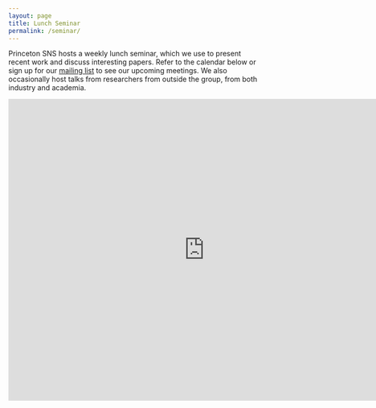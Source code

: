 ```yaml
---
layout: page
title: Lunch Seminar
permalink: /seminar/
---
```

Princeton SNS hosts a weekly lunch seminar, which we use to present recent work and discuss interesting papers.
Refer to the calendar below or sign up for our <a href="https://lists.cs.princeton.edu/mailman/listinfo/systems-lunch">mailing list</a> to see our upcoming meetings. We also occasionally host talks from researchers from outside the group,
from both industry and academia. 

<iframe src="https://calendar.google.com/calendar/embed?height=600&amp;wkst=1&amp;bgcolor=%23ffffff&amp;ctz=America%2FNew_York&amp;src=bWtyMzNjNWU0dW80YzdsdmN1dDRmMTY5cG9AZ3JvdXAuY2FsZW5kYXIuZ29vZ2xlLmNvbQ&amp;color=%23F09300&amp;title=Calendar" style="border-width:0" width="780" height="600" frameborder="0" scrolling="no"></iframe>
